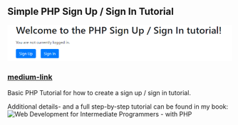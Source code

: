 ## Simple PHP Sign Up / Sign In Tutorial
![PHP Login](screenshots/php-sign-up-sign-in-welcome.png)

### [medium-link](medium-link-here)

Basic PHP Tutorial for how to create a sign up / sign in tutorial.

Additional details- and a full step-by-step tutorial can be found in my book:
![Web Development for Intermediate Programmers - with PHP](https://www.amazon.com/dp/1536819670/)
